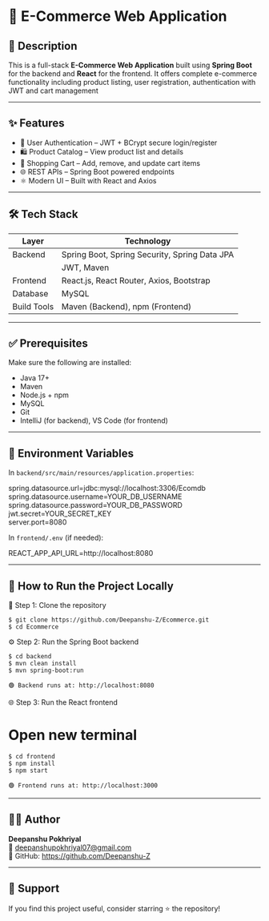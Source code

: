 # 🛒 E-Commerce Web Application

## 📌 Description
This is a full-stack **E-Commerce Web Application** built using **Spring Boot**
for the backend and **React** for the frontend. It offers complete e-commerce 
functionality including product listing, user registration, authentication with JWT and cart management

------------------------------------------------------------

## ✨ Features

- 🔐 User Authentication – JWT + BCrypt secure login/register
- 🛍️ Product Catalog – View product list and details
- 🛒 Shopping Cart – Add, remove, and update cart items
- 🌐 REST APIs – Spring Boot powered endpoints
- ⚛️ Modern UI – Built with React and Axios

------------------------------------------------------------

## 🛠️ Tech Stack

| Layer        | Technology                                      |
|--------------|-------------------------------------------------|
| Backend      | Spring Boot, Spring Security, Spring Data JPA   |
|              | JWT, Maven                                      |
| Frontend     | React.js, React Router, Axios, Bootstrap        |
| Database     | MySQL                                           |
| Build Tools  | Maven (Backend), npm (Frontend)                 |


------------------------------------------------------------

## ✅ Prerequisites

Make sure the following are installed:

- Java 17+
- Maven
- Node.js + npm
- MySQL
- Git
- IntelliJ (for backend), VS Code (for frontend)

------------------------------------------------------------

## 🔐 Environment Variables

In `backend/src/main/resources/application.properties`:

spring.datasource.url=jdbc:mysql://localhost:3306/Ecomdb  
spring.datasource.username=YOUR_DB_USERNAME  
spring.datasource.password=YOUR_DB_PASSWORD  
jwt.secret=YOUR_SECRET_KEY  
server.port=8080  

In `frontend/.env` (if needed):

REACT_APP_API_URL=http://localhost:8080

------------------------------------------------------------

## 🚀 How to Run the Project Locally

🔧 Step 1: Clone the repository
```
$ git clone https://github.com/Deepanshu-Z/Ecommerce.git  
$ cd Ecommerce
```

⚙️ Step 2: Run the Spring Boot backend
```
$ cd backend  
$ mvn clean install  
$ mvn spring-boot:run

🟢 Backend runs at: http://localhost:8080
```
🌐 Step 3: Run the React frontend

# Open new terminal
```
$ cd frontend  
$ npm install  
$ npm start

🟢 Frontend runs at: http://localhost:3000
```
------------------------------------------------------------

## 🙋‍♂️ Author

**Deepanshu Pokhriyal**  
📧 deepanshupokhriyal07@gmail.com  
🔗 GitHub: https://github.com/Deepanshu-Z

------------------------------------------------------------

## 🌟 Support

If you find this project useful, consider starring ⭐ the repository!

